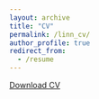```yaml
---
layout: archive
title: "CV"
permalink: /linn_cv/
author_profile: true
redirect_from:
  - /resume
---
```


<!--
{% include base_path %}
-->

<a href="https://kalinn.github.io/kristinlinn/linn_cv/Linn_CV.pdf" target="_blank">Download CV</a>